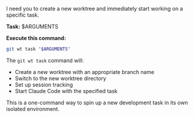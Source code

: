 I need you to create a new worktree and immediately start working on a specific task.

**Task:** $ARGUMENTS

**Execute this command:**
```bash
git wt task "$ARGUMENTS"
```

The `git wt task` command will:
- Create a new worktree with an appropriate branch name
- Switch to the new worktree directory
- Set up session tracking
- Start Claude Code with the specified task

This is a one-command way to spin up a new development task in its own isolated environment.
